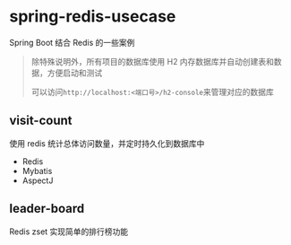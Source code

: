 # spring-redis-usecase

Spring Boot 结合 Redis 的一些案例

> 除特殊说明外，所有项目的数据库使用 H2 内存数据库并自动创建表和数据，方便启动和测试
>
> 可以访问`http://localhost:<端口号>/h2-console`来管理对应的数据库

## visit-count

使用 redis 统计总体访问数量，并定时持久化到数据库中

- Redis
- Mybatis
- AspectJ

## leader-board

Redis zset 实现简单的排行榜功能
